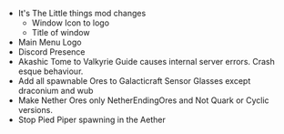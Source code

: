 - It's The Little things mod changes
	- Window Icon to logo
	- Title of window
- Main Menu Logo
- Discord Presence
- Akashic Tome to Valkyrie Guide causes internal server errors. Crash esque behaviour.
- Add all spawnable Ores to Galacticraft Sensor Glasses except draconium and wub
- Make Nether Ores only NetherEndingOres and Not Quark or Cyclic versions.
- Stop Pied Piper spawning in the Aether
